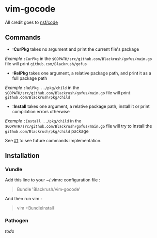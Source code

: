 vim-gocode
==========

All credit goes to [nsf/code](http://github.com/nsf/gocode)

## Commands

* **:CurPkg** takes no argument and print the current file's package

*Example* `:CurPkg` in the `$GOPATH/src/github.com/Blackrush/gofus/main.go` file will print `github.com/Blackrush/gofus`

* **:RelPkg** takes one argument, a relative package path, and print it as a full package path

*Example* `:RelPkg ../pkg/child` in the `$GOPATH/src/github.com/Blackrush/gofus/main.go` file will print `github.com/Blackrush/pkg/child`

* **:Install** takes one argument, a relative package path, install it or print compilation errors otherwise

*Example* `:Install ../pkg/child` in the `$GOPATH/src/github.com/Blackrush/gofus/main.go` file will try to install the `github.com/Blackrush/pkg/child` package

See [#1](https://github.com/Blackrush/vim-gocode/issues/1) to see future commands implementation.

## Installation

### Vundle

Add this line to your ~/.vimrc configuration file :

> Bundle 'Blackrush/vim-gocode'

And then run vim :

> vim +BundleInstall

### Pathogen

*todo*
